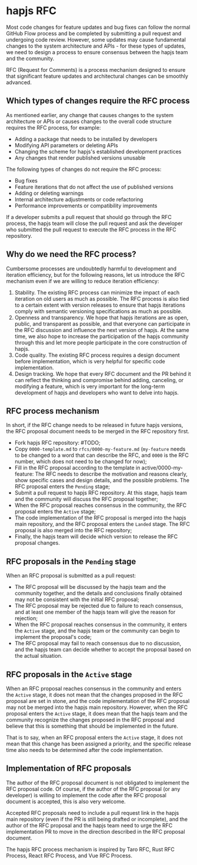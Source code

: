 # hapjs RFC

Most code changes for feature updates and bug fixes can follow the normal GitHub Flow process and be completed by submitting a pull request and undergoing code review. However, some updates may cause fundamental changes to the system architecture and APIs - for these types of updates, we need to design a process to ensure consensus between the hapjs team and the community.

RFC (Request for Comments) is a process mechanism designed to ensure that significant feature updates and architectural changes can be smoothly advanced.

## Which types of changes require the RFC process

As mentioned earlier, any change that causes changes to the system architecture or APIs or causes changes to the overall code structure requires the RFC process, for example:

- Adding a package that needs to be installed by developers
- Modifying API parameters or deleting APIs
- Changing the scheme for hapjs's established development practices
- Any changes that render published versions unusable

The following types of changes do not require the RFC process:

- Bug fixes
- Feature iterations that do not affect the use of published versions
- Adding or deleting warnings
- Internal architecture adjustments or code refactoring
- Performance improvements or compatibility improvements

If a developer submits a pull request that should go through the RFC process, the hapjs team will close the pull request and ask the developer who submitted the pull request to execute the RFC process in the RFC repository.

## Why do we need the RFC process?

Cumbersome processes are undoubtedly harmful to development and iteration efficiency, but for the following reasons, let us introduce the RFC mechanism even if we are willing to reduce iteration efficiency:

1. Stability. The existing RFC process can minimize the impact of each iteration on old users as much as possible. The RFC process is also tied to a certain extent with version releases to ensure that hapjs iterations comply with semantic versioning specifications as much as possible.
2. Openness and transparency. We hope that hapjs iterations are as open, public, and transparent as possible, and that everyone can participate in the RFC discussion and influence the next version of hapjs. At the same time, we also hope to increase the participation of the hapjs community through this and let more people participate in the core construction of hapjs.
3. Code quality. The existing RFC process requires a design document before implementation, which is very helpful for specific code implementation.
4. Design tracking. We hope that every RFC document and the PR behind it can reflect the thinking and compromise behind adding, canceling, or modifying a feature, which is very important for the long-term development of hapjs and developers who want to delve into hapjs.

## RFC process mechanism

In short, if the RFC change needs to be released in future hapjs versions, the RFC proposal document needs to be merged in the RFC repository first.

- Fork hapjs RFC repository: #TODO;
- Copy `0000-template.md` to `rfcs/0000-my-feature.md` (`my-feature` needs to be changed to a word that can describe the RFC, and `0000` is the RFC number, which does not need to be changed for now);
- Fill in the RFC proposal according to the template in active/0000-my-feature: The RFC needs to describe the motivation and reasons clearly, show specific cases and design details, and the possible problems. The RFC proposal enters the `Pending` stage;
- Submit a pull request to hapjs RFC repository. At this stage, hapjs team and the community will discuss the RFC proposal together;
- When the RFC proposal reaches consensus in the community, the RFC proposal enters the `Active` stage;
- The code implementation of the RFC proposal is merged into the hapjs main repository, and the RFC proposal enters the `Landed` stage. The RFC proposal is also merged into the RFC repository;
- Finally, the hapjs team will decide which version to release the RFC proposal changes.

## RFC proposals in the `Pending` stage

When an RFC proposal is submitted as a pull request:

- The RFC proposal will be discussed by the hapjs team and the community together, and the details and conclusions finally obtained may not be consistent with the initial RFC proposal;
- The RFC proposal may be rejected due to failure to reach consensus, and at least one member of the hapjs team will give the reason for rejection;
- When the RFC proposal reaches consensus in the community, it enters the `Active` stage, and the hapjs team or the community can begin to implement the proposal's code;
- The RFC proposal may fail to reach consensus due to no discussion, and the hapjs team can decide whether to accept the proposal based on the actual situation.

## RFC proposals in the `Active` stage

When an RFC proposal reaches consensus in the community and enters the `Active` stage, it does not mean that the changes proposed in the RFC proposal are set in stone, and the code implementation of the RFC proposal may not be merged into the hapjs main repository. However, when the RFC proposal enters the `Active` stage, it does mean that the hapjs team and the community recognize the changes proposed in the RFC proposal and believe that this is something that should be implemented in the future.

That is to say, when an RFC proposal enters the `Active` stage, it does not mean that this change has been assigned a priority, and the specific release time also needs to be determined after the code implementation.

## Implementation of RFC proposals

The author of the RFC proposal document is not obligated to implement the RFC proposal code. Of course, if the author of the RFC proposal (or any developer) is willing to implement the code after the RFC proposal document is accepted, this is also very welcome.

Accepted RFC proposals need to include a pull request link in the hapjs main repository (even if the PR is still being drafted or incomplete), and the author of the RFC proposal and the hapjs team need to urge the RFC implementation PR to move in the direction described in the RFC proposal document.

The hapjs RFC process mechanism is inspired by Taro RFC, Rust RFC Process, React RFC Process, and Vue RFC Process.
